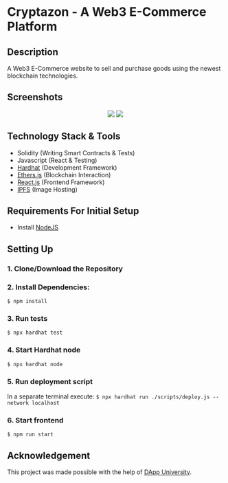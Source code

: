 # Cryptazon - A Web3 E-Commerce Platform

## Description
A Web3 E-Commerce website to sell and purchase goods using the newest blockchain technologies.

## Screenshots
<p align="middle">
  <img src="https://github.com/barna-bb/cryptazon/assets/64091884/724fae52-faac-40fc-a7f2-4818eba270e3">
  <img src="https://github.com/barna-bb/cryptazon/assets/64091884/e0ad85cf-aec5-42df-a2f9-cb0064e27a3f">
</p>

## Technology Stack & Tools

- Solidity (Writing Smart Contracts & Tests)
- Javascript (React & Testing)
- [Hardhat](https://hardhat.org/) (Development Framework)
- [Ethers.js](https://docs.ethers.io/v5/) (Blockchain Interaction)
- [React.js](https://reactjs.org/) (Frontend Framework)
- [IPFS](https://ipfs.tech/) (Image Hosting)

## Requirements For Initial Setup
- Install [NodeJS](https://nodejs.org/en/)

## Setting Up
### 1. Clone/Download the Repository

### 2. Install Dependencies:
`$ npm install`

### 3. Run tests
`$ npx hardhat test`

### 4. Start Hardhat node
`$ npx hardhat node`

### 5. Run deployment script
In a separate terminal execute:
`$ npx hardhat run ./scripts/deploy.js --network localhost`

### 6. Start frontend
`$ npm run start`

## Acknowledgement
This project was made possible with the help of [DApp University](https://www.youtube.com/@DappUniversity).
